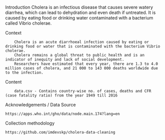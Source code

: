 Introduction
Cholera is an infectious disease that causes severe watery diarrhea, which can lead to dehydration and even death if untreated. It is caused by eating food or drinking water contaminated with a bacterium called Vibrio cholerae.


Context

        Cholera is an acute diarrhoeal infection caused by eating or drinking food or water that is contaminated with the bacterium Vibrio cholerae.
        Cholera remains a global threat to public health and is an indicator of inequity and lack of social development.
        Researchers have estimated that every year, there are 1.3 to 4.0 million cases of cholera, and 21 000 to 143 000 deaths worldwide due to the infection.

Content

        data.csv - Contains country-wise no. of cases, deaths and CFR (case fatality ratio) from the year 1949 till 2016

Acknowledgements / Data Source

    https://apps.who.int/gho/data/node.main.174?lang=en

Collection methodology

    https://github.com/imdevskp/cholera-data-cleaning

